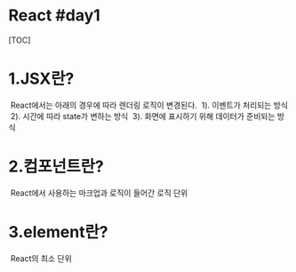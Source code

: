 # React #day1

[TOC]

# 1.JSX란?

​	React에서는 아래의 경우에 따라 렌더링 로직이 변경된다.
​	1). 이벤트가 처리되는 방식
​	2). 시간에 따라 state가 변하는 방식
​	3). 화면에 표시하기 위해 데이터가 준비되는 방식

# 2.컴포넌트란?

​	React에서 사용하는 마크업과 로직이 들어간 로직 단위

# 3.element란?

​	React의 최소 단위



